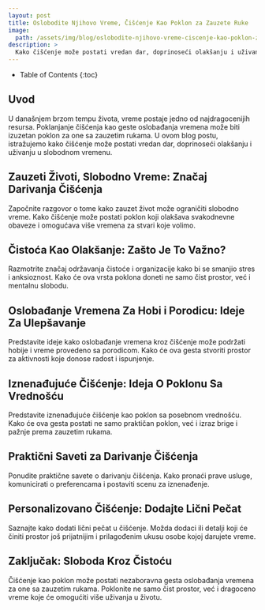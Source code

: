 ```yaml
---
layout: post
title: Oslobodite Njihovo Vreme, Čišćenje Kao Poklon za Zauzete Ruke
image: 
  path: /assets/img/blog/oslobodite-njihovo-vreme-ciscenje-kao-poklon-za-zauzete-ruke_dubinsko_pranje_ba.png
description: >
  Kako čišćenje može postati vredan dar, doprinoseći olakšanju i uživanju u slobodnom vremenu.
---
```



- Table of Contents
{:toc}


## Uvod

U današnjem brzom tempu života, vreme postaje jedno od najdragocenijih resursa. Poklanjanje čišćenja kao geste oslobađanja vremena može biti izuzetan poklon za one sa zauzetim rukama. U ovom blog postu, istražujemo kako čišćenje može postati vredan dar, doprinoseći olakšanju i uživanju u slobodnom vremenu.


## Zauzeti Životi, Slobodno Vreme: Značaj Darivanja Čišćenja

Započnite razgovor o tome kako zauzet život može ograničiti slobodno vreme. Kako čišćenje može postati poklon koji olakšava svakodnevne obaveze i omogućava više vremena za stvari koje volimo.


## Čistoća Kao Olakšanje: Zašto Je To Važno?

Razmotrite značaj održavanja čistoće i organizacije kako bi se smanjio stres i anksioznost. Kako će ova vrsta poklona doneti ne samo čist prostor, već i mentalnu slobodu.


## Oslobađanje Vremena Za Hobi i Porodicu: Ideje Za Ulepšavanje

Predstavite ideje kako oslobađanje vremena kroz čišćenje može podržati hobije i vreme provedeno sa porodicom. Kako će ova gesta stvoriti prostor za aktivnosti koje donose radost i ispunjenje.


## Iznenađujuće Čišćenje: Ideja O Poklonu Sa Vrednošću

Predstavite iznenađujuće čišćenje kao poklon sa posebnom vrednošću. Kako će ova gesta postati ne samo praktičan poklon, već i izraz brige i pažnje prema zauzetim rukama.


## Praktični Saveti za Darivanje Čišćenja

Ponudite praktične savete o darivanju čišćenja. Kako pronaći prave usluge, komunicirati o preferencama i postaviti scenu za iznenađenje.


## Personalizovano Čišćenje: Dodajte Lični Pečat

Saznajte kako dodati lični pečat u čišćenje. Možda dodaci ili detalji koji će činiti prostor još prijatnijim i prilagođenim ukusu osobe kojoj darujete vreme.


## Zaključak: Sloboda Kroz Čistoću

Čišćenje kao poklon može postati nezaboravna gesta oslobađanja vremena za one sa zauzetim rukama. Poklonite ne samo čist prostor, već i dragoceno vreme koje će omogućiti više uživanja u životu.